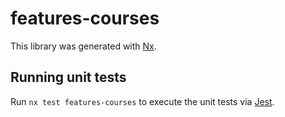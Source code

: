 # features-courses

This library was generated with [Nx](https://nx.dev).

## Running unit tests

Run `nx test features-courses` to execute the unit tests via [Jest](https://jestjs.io).
